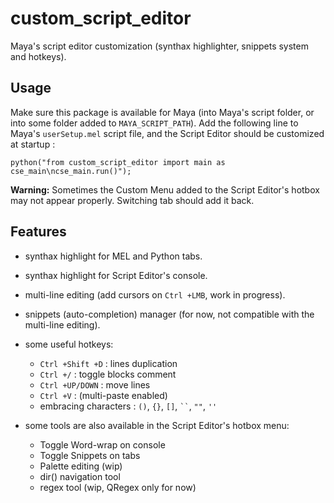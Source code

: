 # custom_script_editor
Maya's script editor customization (synthax highlighter, snippets system and hotkeys).

## Usage
Make sure this package is available for Maya (into Maya's script folder, or into
some folder added to `MAYA_SCRIPT_PATH`).
Add the following line to Maya's `userSetup.mel` script file, and the Script Editor
should be customized at startup :

`python("from custom_script_editor import main as cse_main\ncse_main.run()");`

**Warning:** Sometimes the Custom Menu added to the Script Editor's hotbox may not appear properly.
Switching tab should add it back.

## Features
- synthax highlight for MEL and Python tabs.
- synthax highlight for Script Editor's console.

- multi-line editing (add cursors on `Ctrl +LMB`, work in progress).
- snippets (auto-completion) manager (for now, not compatible with the multi-line editing).

- some useful hotkeys:
    - `Ctrl +Shift +D` : lines duplication
    - `Ctrl +/` : toggle blocks comment
    - `Ctrl +UP/DOWN` : move lines
    - `Ctrl +V` : (multi-paste enabled)
    - embracing characters : `()`, `{}`, `[]`, ` `` `, `""`, `''`

- some tools are also available in the Script Editor's hotbox menu:
    - Toggle Word-wrap on console
    - Toggle Snippets on tabs
    - Palette editing (wip)
    - dir() navigation tool
    - regex tool (wip, QRegex only for now)
